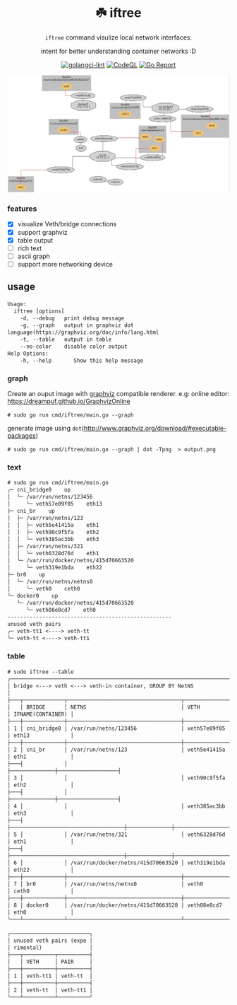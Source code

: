 

<div align="center">

# ☘️ iftree

`iftree` command visulize local network interfaces.

intent for better understanding container networks :D

[![golangci-lint](https://github.com/TianZong48/iftree/actions/workflows/golangci-lint.yml/badge.svg?branch=main)](https://github.com/TianZong48/iftree/actions/workflows/golangci-lint.yml)
[![CodeQL](https://github.com/TianZong48/iftree/actions/workflows/codeql-analysis.yml/badge.svg)](https://github.com/TianZong48/iftree/actions/workflows/codeql-analysis.yml)
[![Go Report](https://goreportcard.com/badge/github.com/TianZong48/iftree)](https://goreportcard.com/badge/github.com/TianZong48/iftree)

</div>



![networ-devices](./sample.jpg)

### features

- [x] visualize Veth/bridge connections
- [x] support graphviz
- [x] table output
- [ ] rich text
- [ ] ascii graph
- [ ] support more networking device

## usage

```
Usage:
  iftree [options]
    -d, --debug   print debug message
    -g, --graph   output in graphviz dot language(https://graphviz.org/doc/info/lang.html
    -t, --table   output in table
	--no-color    disable color output
Help Options:
    -h, --help       Show this help message
```
### graph

Create an ouput image with [graphviz](https://www.graphviz.org/) compatible renderer.
e.g: online editor: https://dreampuf.github.io/GraphvizOnline

```
# sudo go run cmd/iftree/main.go --graph 
```

generate image using `dot`(http://www.graphviz.org/download/#executable-packages)

```
# sudo go run cmd/iftree/main.go --graph | dot -Tpng  > output.png
```


### text

```
# sudo go run cmd/iftree/main.go
╭─ cni_bridge0    up
│  ╰─ /var/run/netns/123456
│     ╰─ veth57e09f05    eth13
├─ cni_br    up
│  ├─ /var/run/netns/123
│  │  ├─ veth5e41415a    eth1
│  │  ├─ veth90c9f5fa    eth2
│  │  ╰─ veth385ac3bb    eth3
│  ├─ /var/run/netns/321
│  │  ╰─ veth6328d76d    eth1
│  ╰─ /var/run/docker/netns/415d70663520
│     ╰─ veth319e1bda    eth22
├─ br0    up
│  ╰─ /var/run/netns/netns0
│     ╰─ veth0    ceth0
╰─ docker0    up
   ╰─ /var/run/docker/netns/415d70663520
      ╰─ veth08e8cd7    eth0
----------------------------------------------------
unused veth pairs
╭─ veth-tt1 <----> veth-tt
╰─ veth-tt <----> veth-tt1
```

### table

```
# sudo iftree --table
╭─────────────────────────────────────────────────────────────────────────────────────────╮
│ bridge <---> veth <---> veth-in container, GROUP BY NetNS                               │
├───┬─────────────┬────────────────────────────────────┬──────────────┬───────────────────┤
│   │ BRIDGE      │ NETNS                              │ VETH         │ IFNAME(CONTAINER) │
├───┼─────────────┼────────────────────────────────────┼──────────────┼───────────────────┤
│ 1 │ cni_bridge0 │ /var/run/netns/123456              │ veth57e09f05 │ eth13             │
├───┼─────────────┼────────────────────────────────────┼──────────────┼───────────────────┤
│ 2 │ cni_br      │ /var/run/netns/123                 │ veth5e41415a │ eth1              │
├───┤             │                                    ├──────────────┼───────────────────┤
│ 3 │             │                                    │ veth90c9f5fa │ eth2              │
├───┤             │                                    ├──────────────┼───────────────────┤
│ 4 │             │                                    │ veth385ac3bb │ eth3              │
├───┤             ├────────────────────────────────────┼──────────────┼───────────────────┤
│ 5 │             │ /var/run/netns/321                 │ veth6328d76d │ eth1              │
├───┤             ├────────────────────────────────────┼──────────────┼───────────────────┤
│ 6 │             │ /var/run/docker/netns/415d70663520 │ veth319e1bda │ eth22             │
├───┼─────────────┼────────────────────────────────────┼──────────────┼───────────────────┤
│ 7 │ br0         │ /var/run/netns/netns0              │ veth0        │ ceth0             │
├───┼─────────────┼────────────────────────────────────┼──────────────┼───────────────────┤
│ 8 │ docker0     │ /var/run/docker/netns/415d70663520 │ veth08e8cd7  │ eth0              │
╰───┴─────────────┴────────────────────────────────────┴──────────────┴───────────────────╯

╭─────────────────────────╮
│ unused veth pairs (expe │
│ rimental)               │
├───┬──────────┬──────────┤
│   │ VETH     │ PAIR     │
├───┼──────────┼──────────┤
│ 1 │ veth-tt1 │ veth-tt  │
├───┼──────────┼──────────┤
│ 2 │ veth-tt  │ veth-tt1 │
╰───┴──────────┴──────────╯
```
